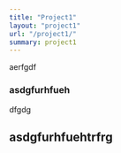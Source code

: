 ```yaml
---
title: "Project1"
layout: "project1"
url: "/project1/"
summary: project1
---
```


aerfgdf

### asdgfurhfueh
dfgdg
## asdgfurhfuehtrfrg